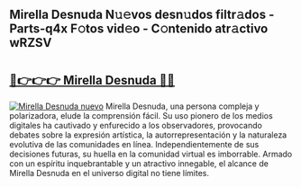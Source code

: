 ## Mirella Desnuda N𝚞𝚎vos desn𝚞dos filtr𝚊dos - Parts-q4x F𝚘tos vid𝚎o - C𝚘ntenido atr𝚊ctivo wRZSV

# <h2><a href="http://mbaeei.tromn.icu/?c=Mirella+Desnuda">🔗👉👉👉 Mirella Desnuda 🔗🔗</a></h2>

[![Mirella Desnuda nuevo](https://i.imgur.com/pEAQMta.gif)](http://mbaeei.tromn.icu/?c=Mirella+Desnuda)
Mirella Desnuda, una persona compleja y polarizadora, elude la comprensión fácil. Su uso pionero de los medios digitales ha cautivado y enfurecido a los observadores, provocando debates sobre la expresión artística, la autorrepresentación y la naturaleza evolutiva de las comunidades en línea. Independientemente de sus decisiones futuras, su huella en la comunidad virtual es imborrable. Armado con un espíritu inquebrantable y un atractivo innegable, el alcance de Mirella Desnuda en el universo digital no tiene límites.
